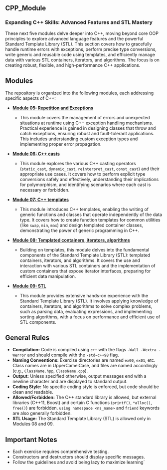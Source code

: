 
## CPP_Module

### Expanding C++ Skills: Advanced Features and STL Mastery

These next five modules delve deeper into C++, moving beyond core OOP principles to explore advanced language features and the powerful Standard Template Library (STL). This section covers how to gracefully handle runtime errors with exceptions, perform precise type conversions, write generic and reusable code using templates, and efficiently manage data with various STL containers, iterators, and algorithms. The focus is on creating robust, flexible, and high-performance C++ applications.

## Modules

The repository is organized into the following modules, each addressing specific aspects of C++:

* **[Module 05: Repetition and Exceptions](./CPP_Module_05)**
    * This module covers the management of errors and unexpected situations at runtime using C++ exception handling mechanisms. Practical experience is gained in designing classes that throw and catch exceptions, ensuring robust and fault-tolerant applications. This includes understanding custom exception types and implementing proper error propagation.

* **[Module 06: C++ casts](./CPP_Module_06)**
    * This module explores the various C++ casting operators (`static_cast`, `dynamic_cast`, `reinterpret_cast`, `const_cast`) and their appropriate use cases. It covers how to perform explicit type conversions safely and effectively, understanding their implications for polymorphism, and identifying scenarios where each cast is necessary or forbidden.

* **[Module 07: C++ templates](./CPP_Module_07)**
    * This module introduces C++ templates, enabling the writing of generic functions and classes that operate independently of the data type. It covers how to create function templates for common utilities (like `swap`, `min`, `max`) and design templated container classes, demonstrating the power of generic programming in C++.

* **[Module 08: Templated containers, iterators, algorithms](./CPP_Module_08)**
    * Building on templates, this module delves into the fundamental components of the Standard Template Library (STL): templated containers, iterators, and algorithms. It covers the use and interaction with various STL containers and the implementation of custom containers that expose iterator interfaces, preparing for efficient data manipulation.

* **[Module 09: STL](./CPP_Module_09)**
    * This module provides extensive hands-on experience with the Standard Template Library (STL). It involves applying knowledge of containers, iterators, and algorithms to solve complex problems, such as parsing data, evaluating expressions, and implementing sorting algorithms, with a focus on performance and efficient use of STL components.

## General Rules

* **Compilation:** Code is compiled using `c++` with the flags `-Wall -Wextra -Werror` and should compile with the `-std=c++98` flag.
* **Naming Conventions:** Exercise directories are named `ex00`, `ex01`, etc. Class names are in UpperCamelCase, and files are named accordingly (e.g., `ClassName.hpp`, `ClassName.cpp`).
* **Output:** Unless specified otherwise, output messages end with a newline character and are displayed to standard output.
* **Coding Style:** No specific coding style is enforced, but code should be clean and readable.
* **Allowed/Forbidden:** The C++ standard library is allowed, but external libraries (C++11, Boost) and certain C functions (`printf()`, `*alloc()`, `free()`) are forbidden. `using namespace <ns_name>` and `friend` keywords are also generally forbidden.
* **STL Usage:** The Standard Template Library (STL) is allowed only in Modules 08 and 09.

## Important Notes

* Each exercise requires comprehensive testing.
* Constructors and destructors should display specific messages.
* Follow the guidelines and avoid being lazy to maximize learning`